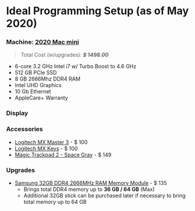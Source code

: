 # Ideal Programming Setup (as of May 2020)

### Machine: [2020 Mac mini](https://shorturl.at/gtyQS)
> Total Cost (w/upgrades): *__$ 1498.00__*
- 6-core 3.2 GHz Intel i7 w/ Turbo Boost to 4.6 GHz
- 512 GB PCIe SSD
- 8 GB 2666Mhz DDR4 RAM
- Intel UHD Graphics
- 10 Gb Ethernet
- AppleCare+ Warranty

### Display


### Accessories

- [Logitech MX Master 3](https://shorturl.at/mnpyA) - $ 100
- [Logitech MX Keys](https://shorturl.at/cdjq8) - $ 100
- [Magic Trackpad 2 - Space Gray](shorturl.at/eptC1) - $ 149

### Upgrades

* [Samsung 32GB DDR4 2666MHz RAM Memory Module](https://shorturl.at/dGS34) - $ 135
	- Brings total DDR4 memory up to **36 GB / 64 GB** (Max)
	- Additional 32GB stick can be purchased later if necessary to bring total memory up to 64 GB


